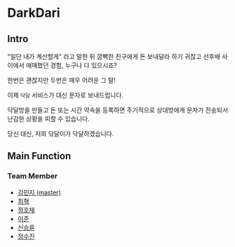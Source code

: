 # DarkDari

## Intro
"일단 내가 계산할게" 라고 말한 뒤 깜빡한 친구에게 돈 보내달라 하기 귀찮고 선후배 사이에서 애매했던 경험, 누구나 다 있으시죠?

한번은 괜찮지만 두번은 매우 어려운 그 말!

이제 `닥달` 서비스가 대신 문자로 보내드립니다.

닥달방을 만들고 돈 또는 시간 약속을 등록하면 주기적으로 상대방에게 문자가 전송되서 난감한 상황을 피할 수 있습니다.

당신 대신, 저희 닦달이가 닥달하겠습니다.

## Main Function

### Team Member
- [김민지 (master)](https://github.com/minD3D)
- [최혁](https://github.com/HyukChoi)
- [정호재](https://github.com/hojae25)
- [이준](https://github.com/leejun6694)
- [신승륜](https://github.com/ssy23ssy)
- [정수진](https://github.com/sujinnie)
